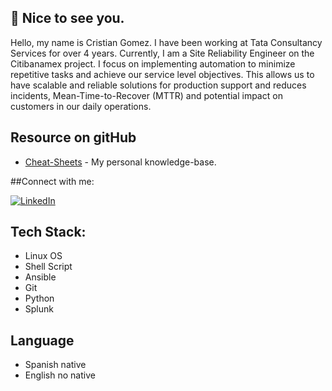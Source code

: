 ## :wave: Nice to see you.

<p class="text-justify">
Hello, my name is Cristian Gomez. I have been working at Tata Consultancy Services for over 4 years. Currently, I am a Site Reliability Engineer on the Citibanamex project. I focus on implementing automation to minimize repetitive tasks and achieve our service level objectives. This allows us to have scalable and reliable solutions for production support and reduces incidents, Mean-Time-to-Recover (MTTR) and potential impact on customers in our daily operations.
</p>


## Resource on gitHub

- [Cheat-Sheets](https://github.com/Crissassun/Linux-Cheat-Sheets) -  My personal knowledge-base.



##Connect with me:

[![LinkedIn](https://img.shields.io/badge/LinkedIn-%230077B5.svg?logo=linkedin&logoColor=white)](https://linkedin.com/in/agcristian) 


## Tech Stack:

- Linux OS
- Shell Script
- Ansible
- Git 
- Python 
- Splunk



## Language

- Spanish native
- English no native


